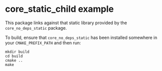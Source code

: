 # core\_static\_child example

This package links against that static library provided by
the `core_no_deps_static` package.

To build, ensure that `core_no_deps_static` has been installed somewhere
in your `CMAKE_PREFIX_PATH` and then run:

~~~
mkdir build
cd build
cmake ..
make
~~~

